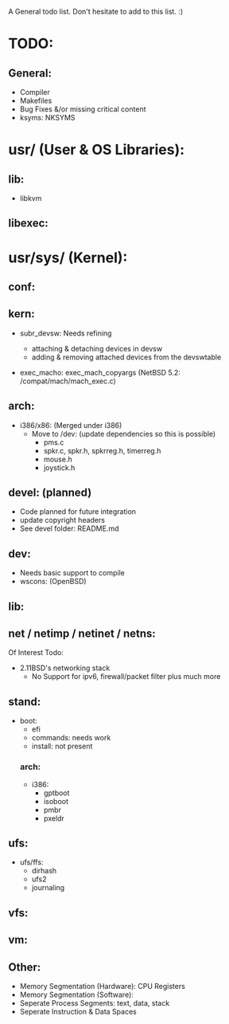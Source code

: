 A General todo list. Don't hesitate to add to this list. :)

# TODO:
## General:
- Compiler
- Makefiles
- Bug Fixes &/or missing critical content
- ksyms: NKSYMS

# usr/ (User & OS Libraries):
## lib:
- libkvm
		
## libexec:
		
# usr/sys/ (Kernel):
## conf:

## kern:
- subr_devsw: Needs refining
	- attaching & detaching devices in devsw
	- adding & removing attached devices from the devswtable
	
- exec_macho: exec_mach_copyargs 
	(NetBSD 5.2: /compat/mach/mach_exec.c)
	
## arch:
- i386/x86: (Merged under i386)
	- Move to /dev: (update dependencies so this is possible)
		- pms.c
		- spkr.c, spkr.h, spkrreg.h, timerreg.h
		- mouse.h
		- joystick.h

## devel: (planned)
- Code planned for future integration
- update copyright headers
- See devel folder: README.md

## dev:
- Needs basic support to compile
- wscons: (OpenBSD)

## lib:
	
## net / netimp / netinet / netns:
Of Interest Todo:
- 2.11BSD's networking stack
	- No Support for ipv6, firewall/packet filter plus much more

## stand:
- boot:
	- efi
	- commands: needs work
	- install: not present
	### arch:
	- i386:
		- gptboot
		- isoboot
		- pmbr
		- pxeldr

## ufs:
- ufs/ffs:
	- dirhash
	- ufs2
	- journaling
	
## vfs:

## vm:

## Other:
- Memory Segmentation (Hardware): CPU Registers
- Memory Segmentation (Software):
- Seperate Process Segments: text, data, stack
- Seperate Instruction & Data Spaces
